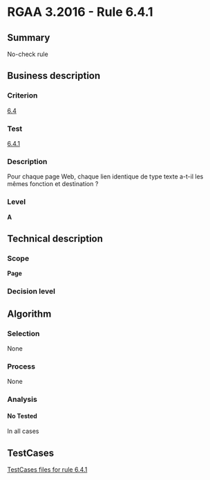 # RGAA 3.2016 - Rule 6.4.1

## Summary
No-check rule


## Business description

### Criterion
[6.4](http://references.modernisation.gouv.fr/rgaa-accessibilite/criteres.html#crit-6-4)

### Test
[6.4.1](http://references.modernisation.gouv.fr/rgaa-accessibilite/criteres.html#test-6-4-1)

### Description
Pour chaque page Web, chaque lien identique de type texte a-t-il les mêmes fonction et destination ?

### Level
**A**


## Technical description

### Scope
**Page**

### Decision level


## Algorithm

### Selection
None

### Process
None

### Analysis

#### No Tested
In all cases


##  TestCases

[TestCases files for rule 6.4.1](https://github.com/Asqatasun/Asqatasun/tree/RGAA_3.2016/rules/rules-rgaa3.2016/src/test/resources/testcases/rgaa32016/Rgaa32016Rule060401/)


